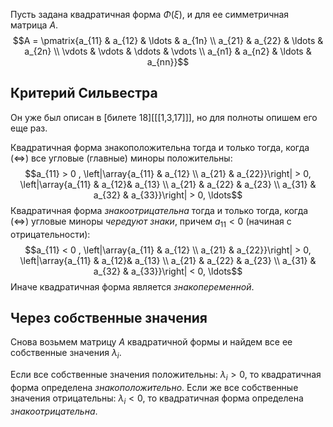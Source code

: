 Пусть задана квадратичная форма $\Phi(\xi)$, и для ее симметричная матрица $A$.
$$A = \pmatrix{a_{11} & a_{12} & \ldots & a_{1n} \\ a_{21} & a_{22} & \ldots & a_{2n} \\ \vdots & \vdots & \ddots & \vdots \\ a_{n1} & a_{n2} & \ldots & a_{nn}}$$


## Критерий Сильвестра
Он уже был описан в [билете 18][[[1,3,17]]], но для полноты опишем его еще раз.

Квадратичная форма знакоположительна тогда и только тогда, когда $(\Leftrightarrow)$ все угловые (главные) миноры положительны:
$$a_{11} > 0 , \left|\array{a_{11} & a_{12} \\ a_{21} & a_{22}}\right| > 0, \left|\array{a_{11} & a_{12}& a_{13} \\ a_{21} & a_{22} & a_{23} \\ a_{31} & a_{32} & a_{33}}\right| > 0, \ldots$$
Квадратичная форма *знакоотрицательна* тогда и только тогда, когда $(\Leftrightarrow)$ угловые миноры *чередуют знаки*, причем $a_{11} < 0$ (начиная с отрицательности):
$$a_{11} < 0 , \left|\array{a_{11} & a_{12} \\ a_{21} & a_{22}}\right| > 0, \left|\array{a_{11} & a_{12}& a_{13} \\ a_{21} & a_{22} & a_{23} \\ a_{31} & a_{32} & a_{33}}\right| < 0, \ldots$$
Иначе квадратичная форма является *знакопеременной*.

## Через собственные значения
Снова возьмем матрицу $A$ квадратичной формы и найдем все ее собственные значения $\lambda_i$.

Если все собственные значения положительны: $\lambda_i > 0$, то квадратичная форма определена *знакоположительно*. Если же все собственные значения отрицательны: $\lambda_i < 0$, то квадратичная форма определена *знакоотрицательна*.

